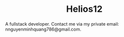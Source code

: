 ###

<h1 align="center">Helios12</h1>

###

<p align="left">
  A fullstack developer.
  Contact me via my private email: nnguyenminhquang786@gmail.com.
</p>

###
